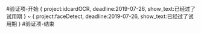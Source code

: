 #验证项-开始
{
project:idcardOCR,
deadline:2019-07-26,
show_text:已经过了试用期
}
~
{
project:faceDetect,
deadline:2019-07-26,
show_text:已经过了试用期
}
#验证项-结束
